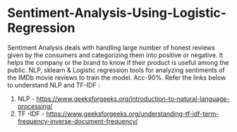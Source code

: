 # Sentiment-Analysis-Using-Logistic-Regression
Sentiment Analysis deals with handling large number of honest reviews given by the consumers and categorizing them into positive or negative. It helps the company or the brand to know if their product is useful among the public. NLP, sklearn &amp; Logistic regression tools for analyzing sentiments of the IMDb movie reviews to train the model. Acc-90%.
Refer the links below to understand NLP and TF-IDF :
1) NLP - https://www.geeksforgeeks.org/introduction-to-natural-language-processing/
2) TF -IDF - https://www.geeksforgeeks.org/understanding-tf-idf-term-frequency-inverse-document-frequency/
